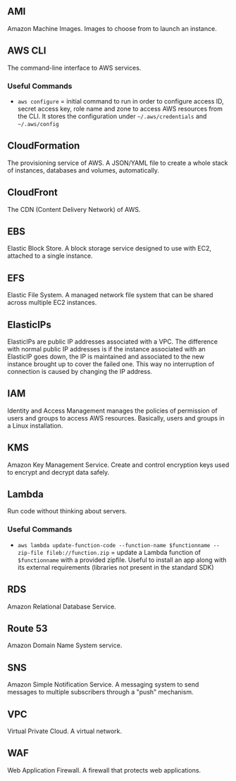 ## AMI

Amazon Machine Images. Images to choose from to launch an instance.

## AWS CLI

The command-line interface to AWS services.

### Useful Commands

* `aws configure` = initial command to run in order to configure access ID, secret access key, role name and zone to access AWS resources from the CLI. It stores the configuration under `~/.aws/credentials` and `~/.aws/config`

## CloudFormation

The provisioning service of AWS. A JSON/YAML file to create a whole stack of instances, databases and volumes, automatically.

## CloudFront

The CDN (Content Delivery Network) of AWS.

## EBS

Elastic Block Store. A block storage service designed to use with EC2, attached to a single instance.

## EFS

Elastic File System. A managed network file system that can be shared across multiple EC2 instances.

## ElasticIPs

ElasticIPs are public IP addresses associated with a VPC. The difference with normal public IP addresses is if the instance associated with an ElasticIP goes down, the IP is maintained and associated to the new instance brought up to cover the failed one. This way no interruption of connection is caused by changing the IP address.

## IAM

Identity and Access Management manages the policies of permission of users and groups to access AWS resources. Basically, users and groups in a Linux installation.

## KMS

Amazon Key Management Service. Create and control encryption keys used to encrypt and decrypt data safely.

## Lambda

Run code without thinking about servers.

### Useful Commands

* `aws lambda update-function-code --function-name $functionname --zip-file fileb://function.zip` = update a Lambda function of `$functionname` with a provided zipfile. Useful to install an app along with its external requirements (libraries not present in the standard SDK)

## RDS

Amazon Relational Database Service.

## Route 53

Amazon Domain Name System service.

## SNS

Amazon Simple Notification Service. A messaging system to send messages to multiple subscribers through a "push" mechanism.

## VPC

Virtual Private Cloud. A virtual network.

## WAF

Web Application Firewall. A firewall that protects web applications.
